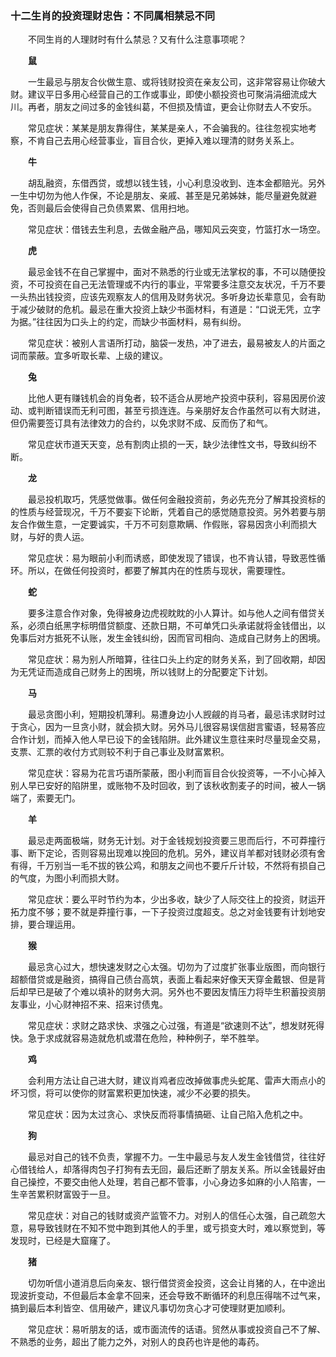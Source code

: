 ### 十二生肖的投资理财忠告：不同属相禁忌不同

<!--发表于 2014-08-09 16:50:30 -->

　　不同生肖的人理财时有什么禁忌？又有什么注意事项呢？ 

　　**鼠**

　　一生最忌与朋友合伙做生意、或将钱财投资在亲友公司，这非常容易让你破大财。建议平日多用心经营自己的工作或事业，即使小额投资也可聚涓涓细流成大川。再者，朋友之间过多的金钱纠葛，不但损及情谊，更会让你财去人不安乐。

　　常见症状：某某是朋友靠得住，某某是亲人，不会骗我的。往往忽视实地考察，不肯自己去用心经营事业，盲目合伙，更掉入难以理清的财务关系上。

　　**牛**

　　胡乱融资，东借西贷，或想以钱生钱，小心利息没收到、连本金都赔光。另外一生中切勿为他人作保，不论是朋友、亲戚、甚至是兄弟姊妹，能尽量避免就避免，否则最后会使得自己负债累累、信用扫地。

　　常见症状：借钱去生利息，去做金融产品，哪知风云突变，竹篮打水一场空。

　　**虎**

　　最忌金钱不在自己掌握中，面对不熟悉的行业或无法掌权的事，不可以随便投资，不可投资在自己无法管理或不内行的事业，平常要多注意交友状况，千万不要一头热出钱投资，应该先观察友人的信用及财务状况。多听身边长辈意见，会有助于减少破财的危机。最忌在重大投资上缺少书面材料，有道是：“口说无凭，立字为据。”往往因为口头上的约定，而缺少书面材料，易有纠纷。

　　常见症状：被别人言语所打动，脑袋一发热，冲了进去，最易被友人的片面之词而蒙蔽。宜多听取长辈、上级的建议。

　　**兔**

　　比他人更有赚钱机会的肖兔者，较不适合从房地产投资中获利，容易因房价波动、或判断错误而无利可图，甚至亏损连连。与亲朋好友合作虽然可以有大财进，但仍需要签订具有法律效力的合约，以免求财不成、反而伤了和气。

　　常见症状市道天天变，总有割肉止损的一天，缺少法律性文书，导致纠纷不断。

　　**龙**

　　最忌投机取巧，凭感觉做事。做任何金融投资前，务必先充分了解其投资标的的性质与经营现况，千万不要妄下论断，凭着自己的感觉随意投资。另外若要与朋友合作做生意，一定要诚实，千万不可刻意欺瞒、作假账，容易因贪小利而损大财，与好的贵人运。

　　常见症状：易为眼前小利而诱惑，即使发现了错误，也不肯认错，导致恶性循环。所以，在做任何投资时，都要了解其内在的性质与现状，需要理性。

　　**蛇**

　　要多注意合作对象，免得被身边虎视眈眈的小人算计。如与他人之间有借贷关系，必须白纸黑字标明借贷额度、还款日期，不可单凭口头承诺就将金钱借出，以免事后对方抵死不认账，发生金钱纠纷，因而官司相向、造成自己财务上的困境。

　　常见症状：易为别人所暗算，往往口头上约定的财务关系，到了回收期，却因为无凭证而造成自己财务上的困境，所以钱财上的分配要定下计划。

　　**马**

　　最忌贪图小利，短期投机薄利。易遭身边小人觊觎的肖马者，最忌讳求财时过于贪心，因为一旦贪小财，就会损大财。另外马儿很容易误信甜言蜜语，轻易答应合作计划，而掉入他人早已设下的金钱陷阱。此外建议生意往来时尽量现金交易，支票、汇票的收付方式则较不利于自己事业及财富累积。

　　常见症状：容易为花言巧语所蒙蔽，图小利而盲目合伙投资等，一不小心掉入别人早已安好的陷阱里，或账物不及时回收，到了该秋收割麦子的时间，被人一锅端了，索要无门。

　　**羊**

　　最忌走两面极端，财务无计划。对于金钱规划投资要三思而后行，不可莽撞行事、断下定论，否则容易出现难以挽回的危机。另外，建议肖羊都对钱财必须有舍有得，千万别当一毛不拔的铁公鸡，和朋友之间也不要斤斤计较，不然将有损自己的气度，为图小利而损大财。

　　常见症状：要么平时节约为本，少出多收，缺少了人际交往上的投资，财运开拓力度不够；要不就是莽撞行事，一下子投资过度超支。总之对金钱要有计划地安排，要合理运用。

　　**猴**

　　最忌贪心过大，想快速发财之心太强。切勿为了过度扩张事业版图，而向银行超额借贷或是融资，搞得自己债台高筑，表面上看起来好像天天穿金戴银、但是背后却早已是破了个难以填补的财务大洞。另外也不要因友情压力将毕生积蓄投资朋友事业，小心财神招不来、招来讨债鬼。

　　常见症状：求财之路求快、求强之心过强，有道是“欲速则不达”，想发财死得快。急于求成就容易造就危机或潜在危险，种种例子，举不胜举。

　　**鸡**

　　会利用方法让自己进大财，建议肖鸡者应改掉做事虎头蛇尾、雷声大雨点小的坏习惯，将可以使你的财富累积更加快速，减少不必要的损失。

　　常见症状：因为太过贪心、求快反而将事情搞砸、让自己陷入危机之中。

　　**狗**

　　最忌对自己的钱不负责，掌握不力。一生中最忌与友人发生金钱借贷，往往好心借钱给人，却落得肉包子打狗有去无回，最后还断了朋友关系。所以金钱最好由自己操控，不要交由他人处理，若自己都不管事，小心身边多如麻的小人陷害，一生辛苦累积财富毁于一旦。

　　常见症状：对自己的钱财或资产监管不力。对别人的信任心太强，自己疏忽大意，易导致钱财在不知不觉中跑到其他人的手里，或亏损变大时，难以察觉到，等发现时，已经是大窟窿了。

　　**猪**

　　切勿听信小道消息后向亲友、银行借贷资金投资，这会让肖猪的人，在中途出现波折变动，不但最后本金拿不回来，还会导致不断循环的利息压得喘不过气来，搞到最后本利皆空、信用破产，建议凡事切勿贪心才可使理财更加顺利。

　　常见症状：易听朋友的话，或市面流传的话语。贸然从事或投资自己不了解、不熟悉的业务，超出了能力之外，对别人的良药也许是他的毒药。